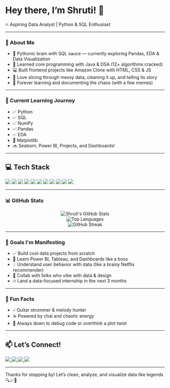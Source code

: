 # Hey there, I’m Shruti! 👋

🔥 Aspiring Data Analyst | Python & SQL Enthusiast

---

### 🚀 About Me
- 🐍 Pythonic brain with SQL sauce — currently exploring Pandas, EDA & Data Visualization
- 🧠 Learned core programming with Java & DSA (12+ algorithms cracked)
- 💻 Built frontend projects like Amazon Clone with HTML, CSS & JS
- 🧪 Love slicing through messy data, cleaning it up, and telling its story
- 🌱 Forever learning and documenting the chaos (with a few memes)

---

### 🧠 Current Learning Journey
- ✅ Python
- ✅ SQL
- ✅ NumPy
- ✅ Pandas
- ✅ EDA
- 🔄 Matplotlib 
- 🔜 Seaborn, Power BI, Projects, and Dashboards!

---

## 💻 Tech Stack

<p align="left">
  <img src="https://img.shields.io/badge/Python-3776AB?style=for-the-badge&logo=python&logoColor=white" />
  <img src="https://img.shields.io/badge/SQL-4479A1?style=for-the-badge&logo=postgresql&logoColor=white" />
  <img src="https://img.shields.io/badge/Pandas-150458?style=for-the-badge&logo=pandas&logoColor=white" />
  <img src="https://img.shields.io/badge/Numpy-013243?style=for-the-badge&logo=numpy&logoColor=white" />
  <img src="https://img.shields.io/badge/MySQL-005C84?style=for-the-badge&logo=mysql&logoColor=white" />
  <img src="https://img.shields.io/badge/Java-ED8B00?style=for-the-badge&logo=openjdk&logoColor=white" />
  <img src="https://img.shields.io/badge/HTML5-E34F26?style=for-the-badge&logo=html5&logoColor=white" />
  <img src="https://img.shields.io/badge/CSS3-1572B6?style=for-the-badge&logo=css3&logoColor=white" />
  <img src="https://img.shields.io/badge/JavaScript-F7DF1E?style=for-the-badge&logo=javascript&logoColor=black" />
  <img src="https://img.shields.io/badge/Git-F05032?style=for-the-badge&logo=git&logoColor=white" />
  <img src="https://img.shields.io/badge/VS%20Code-007ACC?style=for-the-badge&logo=visualstudiocode&logoColor=white" />
</p>

---

### 📊 GitHub Stats

<p align="center">
  <img src="https://github-readme-stats.vercel.app/api?username=shruti-1102&show_icons=true&theme=github_dark" alt="Shruti's GitHub Stats" />
  <br />
  <img src="https://github-readme-stats.vercel.app/api/top-langs/?username=shruti-1102&layout=compact&theme=github_dark" alt="Top Languages" />
  <br />
  <img src="https://github-readme-streak-stats.herokuapp.com/?user=shruti-1102&theme=tokyonight&border_radius=4.5" alt="GitHub Streak" />
</p>

---

### 🎯 Goals I'm Manifesting
- ✅ Build cool data projects from scratch
- 🧠 Learn Power BI, Tableau, and Dashboards like a boss
- 💡 Understand user behavior with data (like a brainy Netflix recommender)
- 🤝 Collab with folks who vibe with data & design
- 🔥 Land a data-focused internship in the next 3 months

---

### 🎸 Fun Facts
- 🎶 Guitar strummer & melody hunter  
- ☕ Powered by chai and chaotic energy  
- 💬 Always down to debug code or overthink a plot twist  

---

## 📫 Let’s Connect!

<p align="left">
  <a href="https://www.linkedin.com/in/shruti-s-parihar/" target="_blank">
    <img src="https://img.shields.io/badge/LinkedIn-0A66C2?style=for-the-badge&logo=linkedin&logoColor=white" />
  </a>
  <a href="https://github.com/shruti-1102" target="_blank">
    <img src="https://img.shields.io/badge/GitHub-181717?style=for-the-badge&logo=github&logoColor=white" />
  </a>
  <a href="https://instagram.com/shrutii.parihar" target="_blank">
    <img src="https://img.shields.io/badge/Instagram-E4405F?style=for-the-badge&logo=instagram&logoColor=white" />
  </a>
  <a href="https://twitter.com/parihar__shruti" target="_blank">
    <img src="https://img.shields.io/badge/X-000000?style=for-the-badge&logo=twitter&logoColor=white" />
  </a>
</p>


---

Thanks for stopping by! Let’s clean, analyze, and visualize data like legends 🔍📈💫
